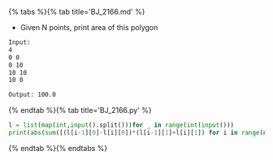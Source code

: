 {% tabs %}{% tab title='BJ_2166.md' %}

* Given N points, print area of this polygon

```txt
Input:
4
0 0
0 10
10 10
10 0

Output: 100.0
```

{% endtab %}{% tab title='BJ_2166.py' %}

```py
l = list(map(int,input().split()))for _ in range(int(input()))
print(abs(sum([(l[i-1][0]-l[i][0])*(l[i-1][1]+l[i][1]) for i in range(n)])/2))
```

{% endtab %}{% endtabs %}
